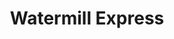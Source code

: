 ---
title: "Watermill Express"
url: /phoenix/watermill-express-east-mcdowell-road/
shop: beverages
---